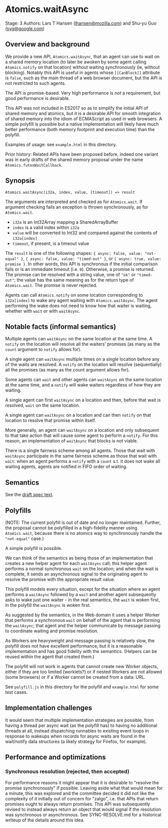 # Atomics.waitAsync

Stage: 3
Authors: Lars T Hansen (lhansen@mozilla.com) and Shu-yu Guo (syg@google.com)

## Overview and background

We provide a new API, `Atomics.waitAsync`, that an agent can use to
wait on a shared memory location (to later be awoken by some agent
calling `Atomics.notify` on that location) without waiting synchronously
(ie, without blocking).  Notably this API is useful in agents whose
`[[CanBlock]]` attribute is `false`, such as the main thread of a web
browser document, but the API is not restricted to such agents.

The API is promise-based.  Very high performance is *not* a
requirement, but good performance is desirable.

This API was not included in ES2017 so as to simplify the initial API
of shared memory and atomics, but it is a desirable API for smooth
integration of shared memory into the idiom of ECMAScript as used in
web browsers.  A simple polyfill is possible but a native
implementation will likely have much better performance (both memory
footprint and execution time) than the polyfill.

Examples of usage: see `example.html` in this directory.

Prior history: Related APIs have been proposed before, indeed one
variant was in early drafts of the shared memory proposal under the
name `Atomics.futexWaitCallback`.

## Synopsis

`Atomics.waitAsync(i32a, index, value, [timeout]) => result`

The arguments are interpreted and checked as for `Atomics.wait`.  If
argument checking fails an exception is thrown synchronously, as for
`Atomics.wait`.

* `i32a` is an Int32Array mapping a SharedArrayBuffer
* `index` is a valid index within `i32a`
* `value` will be converted to Int32 and compared against the contents of `i32a[index]`
* `timeout`, if present, is a timeout value

The `result` is one of the following shapes: `{ async: false, value: "not-equal" }`,
`{ async: false, value: "timed-out" }`, or `{ async: true, value: promise }`.
In other words, this API is synchronous if the initial
comparison fails or is an immediate timeout (i.e. `0`). Otherwise, a promise
is returned. The promise can be resolved with a string value, one of `"ok"` or
`"timed-out"`; the value has the same meaning as for the return type of
`Atomics.wait`.  The promise is never rejected.

Agents can call `Atomics.notify` on some location corresponding to
`i32a[index]` to wake any agent waiting with
`Atomics.waitAsync`.  The agent performing the wake does not
need to know how that waiter is waiting, whether with `wait` or with
`waitAsync`.


## Notable facts (informal semantics)

Multiple agents can `waitAsync` on the same location at the same time.
A `notify` on the location will resolve all the waiters' promises (as
many as the `count` argument to `notify` allows for).

A single agent can `waitAsync` multiple times on a single location
before any of the waits are resolved.  A `notify` on the location will
resolve (sequentially) all the promises (as many as the count argument
allows for).

Some agents can `wait` and other agents can `waitAsync` on the same
location at the same time, and a `notify` will wake waiters regardless
of how they are waiting.

A single agent can first `waitAsync` on a location and then, before
that wait is resolved, `wait` on the same location.

A single agent can `waitAsync` on a location and can then `notify` on
that location to resolve that promise within itself.

More generally, an agent can `waitAsync` on a location and only
subsequent to that take action that will cause some agent to perform a
`notify`.  For this reason, an implementation of `waitAsync` that blocks
is not viable.

There is a single fairness scheme among all agents. Those that wait with
`waitAsync` participate in the same fairness scheme as those that wait with
`wait`: when an agent performs a `notify` with a `count` s.t. it does not wake
all waiting agents, agents are notified in FIFO order of waiting.

## Semantics

See the [draft spec text](https://tc39.github.io/proposal-atomics-wait-async/).

## Polyfills

(NOTE: The current polyfill is out of date and no longer maintained. Further,
the proposal cannot be polyfilled in a high-fidelity manner using
`Atomics.wait`, because there is no atomics way to synchronously handle the
`"not-equal"` case.)

A simple polyfill is possible.

We can think of the semantics as being those of an implementation that
creates a new helper agent for each `waitAsync` call; this helper
agent performs a normal synchronous `wait` on the location; and when
the wait is complete, it sends an asynchronous signal to the
originating agent to resolve the promise with the appropriate result
value.

This polyfill models every situation, except for the
situation where an agent performs a `waitAsync` followed by a `wait`
and another agent subsequently asks to wake just one waiter - in
the real semantics, the `wait` is woken first, in the polyfill the
`waitAsync` is woken first.

As suggested by the semantics, in the Web domain it uses a helper
Worker that performs a synchronous `wait` on behalf of the agent that
is performing the `waitAsync`; that agent and the helper communicate
by message passing to coordinate waiting and promise resolution.

As Workers are heavyweight and message passing is relatively slow, the
polyfill does not have excellent performance, but it is a reasonable
implementation and has good fidelity with the semantics.  (Helpers can
be reused within the agent that created them.)

The polyfill will not work in agents that cannot create new Worker
objects, either if they are too limited (worklets?) or if nested
Workers are not allowed (some browsers) or if a Worker cannot be
created from a data: URL.

See `polyfill.js` in this directory for the polyfill and
`example.html` for some test cases.


## Implementation challenges

It would seem that multiple implementation strategies are possible,
from having a thread per async wait (as the polyfill has) to
having no additional threads at all, instead dispatching runnables to
existing event loops in response to wakeups when records for
async waits are found in the wait/notify data structures (a likely
strategy for Firefox, for example).


## Performance and optimizations

### Synchronous resolution (rejected, then accepted)

For performance reasons it might appear that it is desirable to "resolve the
promise synchronously" if possible.  Leaving aside what that would mean for a
minute, this was explored and the committee decided it did not like the
complexity of it initially out of concern for "zalgo", i.e. that APIs that
return promises ought to always return promises. This API was subsequently
revised to instead always return an object that would signal if the resolution
was synchronous or asynchronous. See SYNC-RESOLVE.md for a historical writeup
of the details around this idea.
